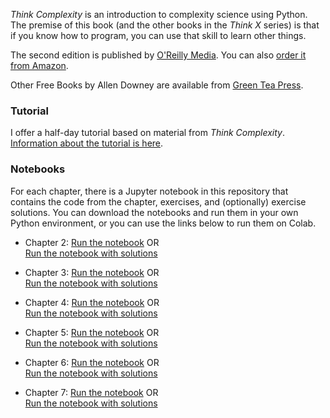 _Think Complexity_ is an introduction to complexity science
using Python.  The premise of this book (and the other books in the _Think X_ series) is that if
you know how to program, you can use that skill to learn other things.  

The second edition is published by [O'Reilly Media](https://www.oreilly.com/library/view/think-complexity-2nd/9781492040194/).
You can also [order it from Amazon](https://amzn.to/3wPN0SJ).

Other Free Books by Allen Downey are available from [Green Tea Press](http://greenteapress.com/wp/).

### Tutorial

I offer a half-day tutorial based on material from _Think Complexity_.
[Information about the tutorial is here](https://allendowney.github.io/ComplexityScience/).



### Notebooks

For each chapter, there is a Jupyter notebook in this repository that contains the code from the chapter, exercises, and (optionally) exercise solutions. You can download the notebooks and run them in your own Python environment, or you can use the links below to run them on Colab.

* Chapter 2: [Run the notebook](https://colab.research.google.com/github/AllenDowney/ThinkComplexity2/blob/master/notebooks/chap02.ipynb) OR  
[Run the notebook with solutions](https://colab.research.google.com/github/AllenDowney/ThinkComplexity2/blob/master/soln/chap02.ipynb)

* Chapter 3: [Run the notebook](https://colab.research.google.com/github/AllenDowney/ThinkComplexity2/blob/master/notebooks/chap03.ipynb) OR  
[Run the notebook with solutions](https://colab.research.google.com/github/AllenDowney/ThinkComplexity2/blob/master/soln/chap03.ipynb)

* Chapter 4: [Run the notebook](https://colab.research.google.com/github/AllenDowney/ThinkComplexity2/blob/master/notebooks/chap04.ipynb) OR  
[Run the notebook with solutions](https://colab.research.google.com/github/AllenDowney/ThinkComplexity2/blob/master/soln/chap04.ipynb)

* Chapter 5: [Run the notebook](https://colab.research.google.com/github/AllenDowney/ThinkComplexity2/blob/master/notebooks/chap05.ipynb) OR  
[Run the notebook with solutions](https://colab.research.google.com/github/AllenDowney/ThinkComplexity2/blob/master/soln/chap05.ipynb)

* Chapter 6: [Run the notebook](https://colab.research.google.com/github/AllenDowney/ThinkComplexity2/blob/master/notebooks/chap06.ipynb) OR  
[Run the notebook with solutions](https://colab.research.google.com/github/AllenDowney/ThinkComplexity2/blob/master/soln/chap06.ipynb)

* Chapter 7: [Run the notebook](https://colab.research.google.com/github/AllenDowney/ThinkComplexity2/blob/master/notebooks/chap07.ipynb) OR  
[Run the notebook with solutions](https://colab.research.google.com/github/AllenDowney/ThinkComplexity2/blob/master/soln/chap07.ipynb)
